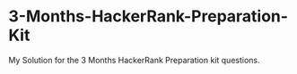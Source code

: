 # 3-Months-HackerRank-Preparation-Kit
My Solution for the 3 Months HackerRank Preparation kit questions.
